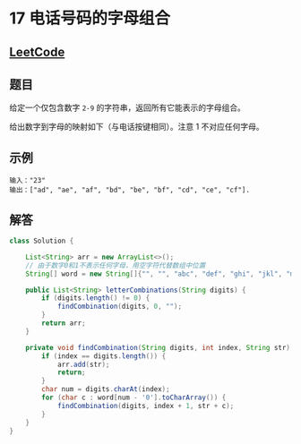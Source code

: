 # 17 电话号码的字母组合

## [LeetCode](https://leetcode-cn.com/problems/letter-combinations-of-a-phone-number/)

## 题目

给定一个仅包含数字 `2-9` 的字符串，返回所有它能表示的字母组合。

给出数字到字母的映射如下（与电话按键相同）。注意 1 不对应任何字母。

## 示例

```text
输入："23"
输出：["ad", "ae", "af", "bd", "be", "bf", "cd", "ce", "cf"].
```

## 解答

```java
class Solution {

    List<String> arr = new ArrayList<>();
    // 由于数字0和1不表示任何字母，用空字符代替数组中位置
    String[] word = new String[]{"", "", "abc", "def", "ghi", "jkl", "mno", "pqrs", "tuv", "wxyz"};

    public List<String> letterCombinations(String digits) {
        if (digits.length() != 0) {
            findCombination(digits, 0, "");
        }
        return arr;
    }

    private void findCombination(String digits, int index, String str) {
        if (index == digits.length()) {
            arr.add(str);
            return;
        }
        char num = digits.charAt(index);
        for (char c : word[num - '0'].toCharArray()) {
            findCombination(digits, index + 1, str + c);
        }
    }
}
```
